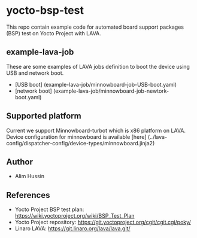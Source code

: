 # yocto-bsp-test
This repo contain example code for automated board support packages (BSP) test on Yocto Project with LAVA.

## example-lava-job
These are some examples of LAVA jobs definition to boot the device using USB and network boot.
 - [USB boot] (example-lava-job/minnowboard-job-USB-boot.yaml)
 - [network boot] (example-lava-job/minnowboard-job-newtork-boot.yaml)

## Supported platform
Current we support Minnowboard-turbot which is x86 platform on LAVA. Device configuration for minnowboard is available [here] (../lava-config/dispatcher-config/device-types/minnowboard.jinja2)

## Author
 - Alim Hussin  

## References 
 - Yocto Project BSP test plan: https://wiki.yoctoproject.org/wiki/BSP_Test_Plan
 - Yocto Project repository: https://git.yoctoproject.org/cgit/cgit.cgi/poky/
 - Linaro LAVA: https://git.linaro.org/lava/lava.git/
